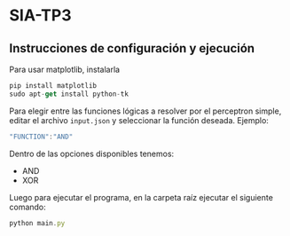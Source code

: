 # SIA-TP3

## Instrucciones de configuración y ejecución
Para usar matplotlib, instalarla
```javascript
pip install matplotlib
sudo apt-get install python-tk
```

Para elegir entre las funciones lógicas a resolver por el perceptron simple, editar el archivo ```input.json``` y seleccionar la función deseada. Ejemplo:

```javascript
"FUNCTION":"AND"
```

Dentro de las opciones disponibles tenemos:

* AND
* XOR

Luego para ejecutar el programa, en la carpeta raíz ejecutar el siguiente comando:

```javascript
python main.py
```